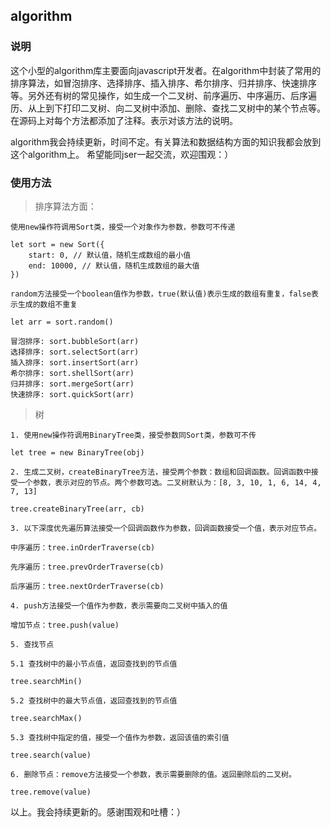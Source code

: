 ## algorithm

### 说明
这个小型的algorithm库主要面向javascript开发者。在algorithm中封装了常用的排序算法，如冒泡排序、选择排序、插入排序、希尔排序、归并排序、快速排序等。另外还有树的常见操作，如生成一个二叉树、前序遍历、中序遍历、后序遍历、从上到下打印二叉树、向二叉树中添加、删除、查找二叉树中的某个节点等。在源码上对每个方法都添加了注释。表示对该方法的说明。

algorithm我会持续更新，时间不定。有关算法和数据结构方面的知识我都会放到这个algorithm上。
希望能同jser一起交流，欢迎围观：）

### 使用方法

> 排序算法方面：

```
使用new操作符调用Sort类，接受一个对象作为参数，参数可不传递

let sort = new Sort({
    start: 0, // 默认值，随机生成数组的最小值
    end: 10000, // 默认值，随机生成数组的最大值
})

random方法接受一个boolean值作为参数，true(默认值)表示生成的数组有重复，false表示生成的数组不重复

let arr = sort.random()

冒泡排序: sort.bubbleSort(arr)
选择排序: sort.selectSort(arr)
插入排序: sort.insertSort(arr)
希尔排序: sort.shellSort(arr)
归并排序: sort.mergeSort(arr)
快速排序: sort.quickSort(arr)
```

> 树

```
1. 使用new操作符调用BinaryTree类，接受参数同Sort类，参数可不传

let tree = new BinaryTree(obj)

2. 生成二叉树，createBinaryTree方法，接受两个参数：数组和回调函数。回调函数中接受一个参数，表示对应的节点。两个参数可选。二叉树默认为：[8, 3, 10, 1, 6, 14, 4, 7, 13]

tree.createBinaryTree(arr, cb)

3. 以下深度优先遍历算法接受一个回调函数作为参数，回调函数接受一个值，表示对应节点。

中序遍历：tree.inOrderTraverse(cb)

先序遍历：tree.prevOrderTraverse(cb)

后序遍历：tree.nextOrderTraverse(cb)

4. push方法接受一个值作为参数，表示需要向二叉树中插入的值

增加节点：tree.push(value)

5. 查找节点

5.1 查找树中的最小节点值，返回查找到的节点值

tree.searchMin()

5.2 查找树中的最大节点值，返回查找到的节点值

tree.searchMax()

5.3 查找树中指定的值，接受一个值作为参数，返回该值的索引值

tree.search(value)

6. 删除节点：remove方法接受一个参数，表示需要删除的值。返回删除后的二叉树。

tree.remove(value)

```

以上。我会持续更新的。感谢围观和吐槽：）
